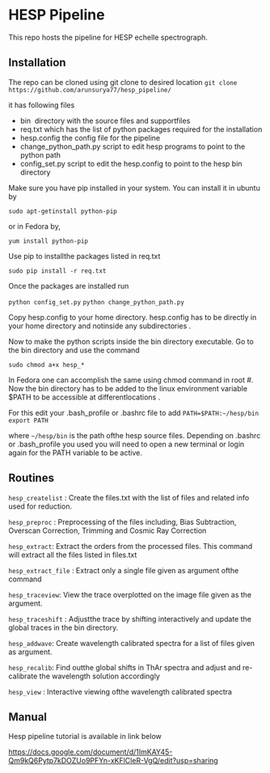# HESP Pipeline
This repo hosts the pipeline for HESP echelle spectrograph. 
## Installation
The repo can be cloned using git clone to desired location
`git clone https://github.com/arunsurya77/hesp_pipeline/`

it has following files

* bin ​ directory with the source files and supportfiles
* req.txt​ which has the list of python packages required for the installation
* hesp.config ​the config file for the pipeline
* change_python_path.py script to edit hesp programs to point to the python path
* config_set.py script to edit the hesp.config to point to the hesp bin directory

Make sure you have pip installed in your system. You can install it in ubuntu by

`sudo apt-getinstall python-pip`

or in Fedora by,

`yum install python-pip`

Use pip to installthe packages listed in req.txt

`sudo pip install -r req.txt`

Once the packages are installed run 

`python config_set.py`
`python change_python_path.py`


Copy hesp.config to your home directory. 
hesp.config has to be directly in your home directory and notinside any subdirectories .

Now to make the python scripts inside the bin directory executable. Go to the bin
directory and use the command

`sudo chmod a+x hesp_*`

In Fedora one can accomplish the same using chmod command in root #.
Now the bin directory has to be added to the linux environment variable $PATH to be
accessible at differentlocations .

For this edit your .bash_profile or .bashrc file to add
`PATH=$PATH:~/hesp/bin
export PATH`

where `~/hesp/bin​` is the path ofthe hesp source files.
Depending on .bashrc or .bash_profile you used you will need to open a new terminal or
login again for the PATH variable to be active.
## Routines
`hesp_createlist` : Create the files.txt with the list of files and related info used for reduction.

`hesp_preproc` : Preprocessing of the files including, Bias Subtraction, Overscan Correction, Trimming and Cosmic Ray Correction

`hesp_extract`: Extract the orders from the processed files. This command will extract all the files listed in files.txt

`hesp_extract_file` : Extract only a single file given as argument ofthe command

`hesp_traceview`: View the trace overplotted on the image file given as the argument.

`hesp_traceshift` : Adjustthe trace by shifting interactively and update the global traces in the bin directory.

`hesp_addwave`: Create wavelength calibrated spectra for a list of files given as argument.

`hesp_recalib`: Find outthe global shifts in ThAr spectra and adjust and re-calibrate the wavelength solution accordingly

`hesp_view` : Interactive viewing ofthe wavelength calibrated spectra
## Manual
Hesp pipeline tutorial is available in link below

https://docs.google.com/document/d/1ImKAY45-Qm9kQ6Pytp7kDOZUo9PFYn-xKFlCleR-VgQ/edit?usp=sharing
